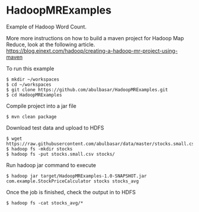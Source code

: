 # HadoopMRExamples
Example of Hadoop Word Count.

More more instructions on how to build a maven project for Hadoop Map Reduce, look at the following article.
https://blog.einext.com/hadoop/creating-a-hadoop-mr-project-using-maven


To run this example
```
$ mkdir ~/workspaces
$ cd ~/workspaces
$ git clone https://github.com/abulbasar/HadoopMRExamples.git
$ cd HadoopMRExamples
```
Compile project into a jar file
```
$ mvn clean package
```

Download test data and upload to HDFS
```
$ wget https://raw.githubusercontent.com/abulbasar/data/master/stocks.small.csv
$ hadoop fs -mkdir stocks
$ hadoop fs -put stocks.small.csv stocks/
```
Run hadoop jar command to execute
```
$ hadoop jar target/HadoopMRExamples-1.0-SNAPSHOT.jar com.example.StockPriceCalculator stocks stocks_avg
```
Once the job is finished, check the output in to HDFS
```
$ hadoop fs -cat stocks_avg/*
```
